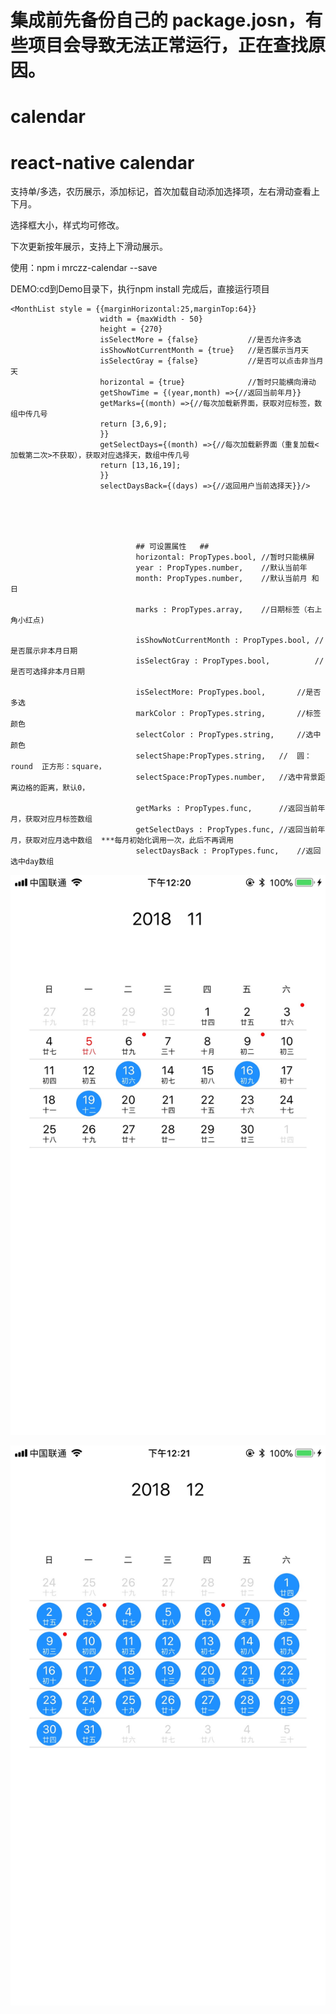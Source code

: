 # 集成前先备份自己的 package.josn，有些项目会导致无法正常运行，正在查找原因。
# calendar
# react-native calendar
  支持单/多选，农历展示，添加标记，首次加载自动添加选择项，左右滑动查看上下月。
 
  选择框大小，样式均可修改。
 
  下次更新按年展示，支持上下滑动展示。

  使用：npm i mrczz-calendar --save

  DEMO:cd到Demo目录下，执行npm install 完成后，直接运行项目 

    <MonthList style = {{marginHorizontal:25,marginTop:64}}
                        width = {maxWidth - 50}
                        height = {270}
                        isSelectMore = {false}           //是否允许多选
                        isShowNotCurrentMonth = {true}   //是否展示当月天
                        isSelectGray = {false}           //是否可以点击非当月天
                        horizontal = {true}              //暂时只能横向滑动
                        getShowTime = {(year,month) =>{//返回当前年月}}
                        getMarks={(month) =>{//每次加载新界面，获取对应标签，数组中传几号
                        return [3,6,9];
                        }}
                        getSelectDays={(month) =>{//每次加载新界面（重复加载<加载第二次>不获取），获取对应选择天，数组中传几号
                        return [13,16,19];
                        }}
                        selectDaysBack={(days) =>{//返回用户当前选择天}}/>
                        
                        
                        
                        
                        
                                ## 可设置属性   ##
                                horizontal: PropTypes.bool, //暂时只能横屏
                                year : PropTypes.number,    //默认当前年
                                month: PropTypes.number,    //默认当前月 和 日
                                
                                marks : PropTypes.array,    //日期标签（右上角小红点)
                                
                                isShowNotCurrentMonth : PropTypes.bool, //是否展示非本月日期
                                isSelectGray : PropTypes.bool,          //是否可选择非本月日期
                                
                                isSelectMore: PropTypes.bool,       //是否多选
                                markColor : PropTypes.string,       //标签颜色
                                selectColor : PropTypes.string,     //选中颜色
                                selectShape:PropTypes.string,   //  圆：round  正方形：square，
                                selectSpace:PropTypes.number,   //选中背景距离边格的距离，默认0，
                                
                                getMarks : PropTypes.func,      //返回当前年月，获取对应月标签数组
                                getSelectDays : PropTypes.func, //返回当前年月，获取对应月选中数组  ***每月初始化调用一次，此后不再调用
                                selectDaysBack : PropTypes.func,    //返回选中day数组


 ![Alt text](https://github.com/jiajun1203/calendar/raw/master/assets/image/month.jpg)

  ![Alt text](https://github.com/jiajun1203/calendar/raw/master/assets/image/monthSelect.jpg)


